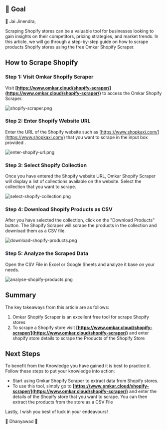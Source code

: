 ## 🎯 Goal

🙏 Jai Jinendra,

Scraping Shopify stores can be a valuable tool for businesses looking to gain insights on their competitors, pricing strategies, and market trends. In this article, we will go through a step-by-step guide on how to scrape products Shopify stores using the free Omkar Shopify Scraper.

## How to Scrape Shopify

### Step 1: Visit Omkar Shopify Scraper

Visit **[https://www.omkar.cloud/shopify-scraper/](https://www.omkar.cloud/shopify-scraper/)** to access the Omkar Shopify Scraper.

![shopify-scraper.png](https://www.omkar.cloud/blog/static/blog/how-to-scrape-shopify-products-using-omkar-shopify-scraper/shopify-scraper.png)

### Step 2: Enter Shopify Website URL

Enter the URL of the Shopify website such as [https://www.shopkaxi.com/](https://www.shopkaxi.com/) that you want to scrape in the input box provided .

![enter-shopify-url.png](https://www.omkar.cloud/blog/static/blog/how-to-scrape-shopify-products-using-omkar-shopify-scraper/enter-shopify-url.png)

### Step 3: Select Shopify Collection

Once you have entered the Shopify website URL, Omkar Shopify Scraper will display a list of collections available on the website. Select the collection that you want to scrape.

![select-shopify-collection.png](https://www.omkar.cloud/blog/static/blog/how-to-scrape-shopify-products-using-omkar-shopify-scraper/select-shopify-collection.png)

### Step 4: Download Shopify Products as CSV

After you have selected the collection, click on the "Download Products" button. The Shopify Scraper will scrape the products in the collection and download them as a CSV file.

![download-shopify-products.png](https://www.omkar.cloud/blog/static/blog/how-to-scrape-shopify-products-using-omkar-shopify-scraper/download-shopify-products.png)

### Step 5: Analyze the Scraped Data

Open the CSV File in Excel or Google Sheets and analyze it base on your needs.

![analyse-shopify-products.png](https://www.omkar.cloud/blog/static/blog/how-to-scrape-shopify-products-using-omkar-shopify-scraper/analyse-shopify-products.png)

## Summary

The key takeaways from this article are as follows:

1. Omkar Shopify Scraper is an excellent free tool for scrape Shopify stores
2. To scrape a Shopify store visit **[https://www.omkar.cloud/shopify-scraper/](https://www.omkar.cloud/shopify-scraper/)** and enter shopify store details to scrape the Products of the Shopify Store

## Next Steps

To benefit from the Knowledge you have gained it is best to practice it. Follow these steps to put your knowledge into action:

- Start using Omkar Shopify Scraper to extract data from Shopify stores.
- To use this tool, simply go to **[https://www.omkar.cloud/shopify-scraper/](https://www.omkar.cloud/shopify-scraper/)**
  and enter the details of the Shopify store that you want to scrape. You can then extract the products from the store as a CSV File

Lastly, I wish you best of luck in your endeavours!

🙏 Dhanyawad 🙏
